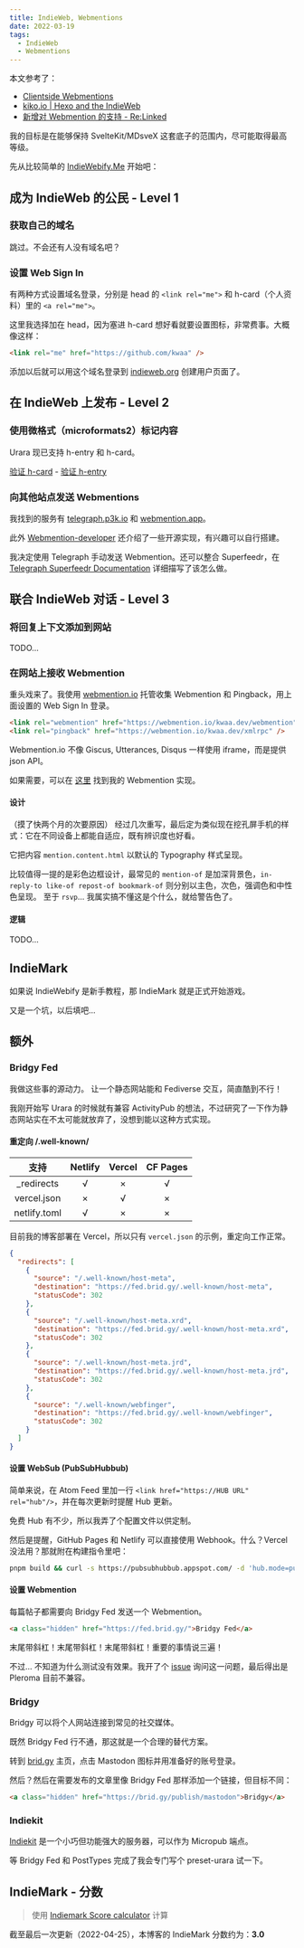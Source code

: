 ```yaml
---
title: IndieWeb, Webmentions
date: 2022-03-19
tags:
  - IndieWeb
  - Webmentions
---
```


本文参考了：

- [Clientside Webmentions](https://www.swyx.io/clientside-webmentions/)
- [kiko.io | Hexo and the IndieWeb](https://kiko.io/post/Hexo-and-the-IndieWeb/)
- [新增对 Webmention 的支持 - Re:Linked](https://blog.outv.im/2021/webmention/)

我的目标是在能够保持 SvelteKit/MDsveX 这套底子的范围内，尽可能取得最高等级。

先从比较简单的 [IndieWebify.Me](https://indiewebify.me/) 开始吧：

## 成为 IndieWeb 的公民 - Level 1

### 获取自己的域名

跳过。不会还有人没有域名吧？

### 设置 Web Sign In

有两种方式设置域名登录，分别是 head 的 `<link rel="me">` 和 h-card（个人资料）里的 `<a rel="me">`。

这里我选择加在 head，因为塞进 h-card 想好看就要设置图标，非常费事。大概像这样：

```html
<link rel="me" href="https://github.com/kwaa" />
```

添加以后就可以用这个域名登录到 [indieweb.org](https://indieweb.org/) 创建用户页面了。

## 在 IndieWeb 上发布 - Level 2

### 使用微格式（microformats2）标记内容

Urara 现已支持 h-entry 和 h-card。

[验证 h-card](https://indiewebify.me/validate-h-card/?url=https%3A%2F%2Fkwaa.dev%2F) - [验证 h-entry](https://indiewebify.me/validate-h-entry/?url=https%3A%2F%2Fkwaa.dev%2Findieweb)

### 向其他站点发送 Webmentions

我找到的服务有 [telegraph.p3k.io](https://telegraph.p3k.io) 和 [webmention.app](https://webmention.app/)。

此外 [Webmention-developer](https://indieweb.org/Webmention-developer#Sending) 还介绍了一些开源实现，有兴趣可以自行搭建。

我决定使用 Telegraph 手动发送 Webmention。还可以整合 Superfeedr，在 [Telegraph Superfeedr Documentation](https://telegraph.p3k.io/superfeedr) 详细描写了该怎么做。

## 联合 IndieWeb 对话 - Level 3

### 将回复上下文添加到网站

TODO...

### 在网站上接收 Webmention

重头戏来了。我使用 [webmention.io](https://webmention.io/) 托管收集 Webmention 和 Pingback，用上面设置的 Web Sign In 登录。

```html
<link rel="webmention" href="https://webmention.io/kwaa.dev/webmention" />
<link rel="pingback" href="https://webmention.io/kwaa.dev/xmlrpc" />
```

Webmention.io 不像 Giscus, Utterances, Disqus 一样使用 iframe，而是提供 json API。

如果需要，可以在 [这里](https://github.com/kwaa/blog/blob/main/src/lib/components/comments/webmention.svelte) 找到我的 Webmention 实现。

#### 设计

（摸了快两个月的次要原因）
经过几次重写，最后定为类似现在挖孔屏手机的样式：它在不同设备上都能自适应，既有辨识度也好看。

它把内容 `mention.content.html` 以默认的 Typography 样式呈现。

比较值得一提的是彩色边框设计，最常见的 `mention-of` 是加深背景色，`in-reply-to like-of repost-of bookmark-of` 则分别以主色，次色，强调色和中性色呈现。
至于 `rsvp`... 我属实搞不懂这是个什么，就给警告色了。

#### 逻辑

TODO...

## IndieMark

如果说 IndieWebify 是新手教程，那 IndieMark 就是正式开始游戏。

又是一个坑，以后填吧...

## 额外

### Bridgy Fed

我做这些事的源动力。
让一个静态网站能和 Fediverse 交互，简直酷到不行！

我刚开始写 Urara 的时候就有兼容 ActivityPub 的想法，不过研究了一下作为静态网站实在不太可能就放弃了，没想到能以这种方式实现。

#### 重定向 /.well-known/

|     支持     | Netlify | Vercel | CF Pages |
| :----------: | :-----: | :----: | :------: |
| \_redirects  |    √    |   ×    |    √     |
| vercel.json  |    ×    |   √    |    ×     |
| netlify.toml |    √    |   ×    |    ×     |

目前我的博客部署在 Vercel，所以只有 `vercel.json` 的示例，重定向工作正常。

```json
{
  "redirects": [
    {
      "source": "/.well-known/host-meta",
      "destination": "https://fed.brid.gy/.well-known/host-meta",
      "statusCode": 302
    },
    {
      "source": "/.well-known/host-meta.xrd",
      "destination": "https://fed.brid.gy/.well-known/host-meta.xrd",
      "statusCode": 302
    },
    {
      "source": "/.well-known/host-meta.jrd",
      "destination": "https://fed.brid.gy/.well-known/host-meta.jrd",
      "statusCode": 302
    },
    {
      "source": "/.well-known/webfinger",
      "destination": "https://fed.brid.gy/.well-known/webfinger",
      "statusCode": 302
    }
  ]
}
```

#### 设置 WebSub (PubSubHubbub)

简单来说，在 Atom Feed 里加一行 `<link href="https://HUB URL" rel="hub"/>`，并在每次更新时提醒 Hub 更新。

免费 Hub 有不少，所以我弄了个配置文件以供定制。

然后是提醒，GitHub Pages 和 Netlify 可以直接使用 Webhook。什么？Vercel 没法用？那就附在构建指令里吧：

```bash
pnpm build && curl -s https://pubsubhubbub.appspot.com/ -d 'hub.mode=publish&hub.url=https://kwaa.dev/atom.xml' -X POST
```

#### 设置 Webmention

每篇帖子都需要向 Bridgy Fed 发送一个 Webmention。

```html
<a class="hidden" href="https://fed.brid.gy/">Bridgy Fed</a>
```

末尾带斜杠！末尾带斜杠！末尾带斜杠！重要的事情说三遍！

不过... 不知道为什么测试没有效果。我开了个 [issue](https://github.com/snarfed/bridgy-fed/issues/122) 询问这一问题，最后得出是 Pleroma 目前不兼容。

### Bridgy

Bridgy 可以将个人网站连接到常见的社交媒体。

既然 Bridgy Fed 行不通，那这就是一个合理的替代方案。

转到 [brid.gy](https://brid.gy/) 主页，点击 Mastodon 图标并用准备好的账号登录。

然后？然后在需要发布的文章里像 Bridgy Fed 那样添加一个链接，但目标不同：

```html
<a class="hidden" href="https://brid.gy/publish/mastodon">Bridgy</a>
```

### Indiekit

[Indiekit](https://github.com/getindiekit/indiekit) 是一个小巧但功能强大的服务器，可以作为 Micropub 端点。

等 Bridgy Fed 和 PostTypes 完成了我会专门写个 preset-urara 试一下。

## IndieMark - 分数

> 使用 [Indiemark Score calculator](https://aaronjorbin.github.io/indiemark-score/) 计算

截至最后一次更新（2022-04-25），本博客的 IndieMark 分数约为：**3.0**
